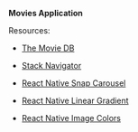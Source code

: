 **Movies Application**

Resources:

- [The Movie DB](https://www.themoviedb.org/)

- [Stack Navigator](https://reactnavigation.org/docs/stack-navigator/)

- [React Native Snap Carousel](https://github.com/meliorence/react-native-snap-carousel)

- [React Native Linear Gradient](https://github.com/react-native-linear-gradient/react-native-linear-gradient)

- [React Native Image Colors](https://github.com/osamaqarem/react-native-image-colors)
